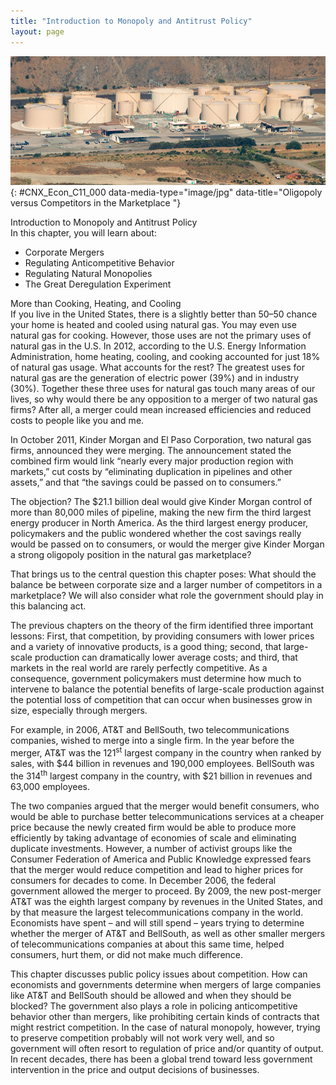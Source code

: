 ```yaml
---
title: "Introduction to Monopoly and Antitrust Policy"
layout: page
---
```



<?cnx.eoc class="summary" title="Chapter Review"?>

<?cnx.eoc class="self-check-questions" title="Self-Check Questions"?>

<?cnx.eoc class="review-questions" title="Review Questions"?>

<?cnx.eoc class="critical-thinking" title="Critical Thinking Questions"?>

<?cnx.eoc class="problems" title="Problems"?>

<?cnx.eoc class="references" title="References"?>

 ![This picture is an arial view of a Kinder Morgan facility.](../resources/CNX_Econ_C11_000.jpg "Large corporations, such as the natural gas producer Kinder Morgan, can bring economies of scale to the marketplace. Will that benefit consumers? Or is more competition better for consumers? (Credit: modification of work by Derrick Coetzee/Flickr Creative Commons)"){: #CNX_Econ_C11_000 data-media-type="image/jpg" data-title="Oligopoly versus Competitors in the Marketplace "}

<div data-type="note" class="economics chapter-objectives" markdown="1">
<div data-type="title">
Introduction to Monopoly and Antitrust Policy
</div>
In this chapter, you will learn about:

* Corporate Mergers
* Regulating Anticompetitive Behavior
* Regulating Natural Monopolies
* The Great Deregulation Experiment

</div>

<div data-type="note" class="economics bringhome" markdown="1">
<div data-type="title">
More than Cooking, Heating, and Cooling
</div>
If you live in the United States, there is a slightly better than 50–50 chance your home is heated and cooled using natural gas. You may even use natural gas for cooking. However, those uses are not the primary uses of natural gas in the U.S. In 2012, according to the U.S. Energy Information Administration, home heating, cooling, and cooking accounted for just 18% of natural gas usage. What accounts for the rest? The greatest uses for natural gas are the generation of electric power (39%) and in industry (30%). Together these three uses for natural gas touch many areas of our lives, so why would there be any opposition to a merger of two natural gas firms? After all, a merger could mean increased efficiencies and reduced costs to people like you and me.

In October 2011, Kinder Morgan and El Paso Corporation, two natural gas firms, announced they were merging. The announcement stated the combined firm would link “nearly every major production region with markets,” cut costs by “eliminating duplication in pipelines and other assets,” and that “the savings could be passed on to consumers.”

The objection? The $21.1 billion deal would give Kinder Morgan control of more than 80,000 miles of pipeline, making the new firm the third largest energy producer in North America. As the third largest energy producer, policymakers and the public wondered whether the cost savings really would be passed on to consumers, or would the merger give Kinder Morgan a strong oligopoly position in the natural gas marketplace?

That brings us to the central question this chapter poses: What should the balance be between corporate size and a larger number of competitors in a marketplace? We will also consider what role the government should play in this balancing act.

</div>

The previous chapters on the theory of the firm identified three important lessons: First, that competition, by providing consumers with lower prices and a variety of innovative products, is a good thing; second, that large-scale production can dramatically lower average costs; and third, that markets in the real world are rarely perfectly competitive. As a consequence, government policymakers must determine how much to intervene to balance the potential benefits of large-scale production against the potential loss of competition that can occur when businesses grow in size, especially through mergers.

For example, in 2006, AT&amp;T and BellSouth, two telecommunications companies, wished to merge into a single firm. In the year before the merger, AT&amp;T was the 121<sup>st</sup> largest company in the country when ranked by sales, with $44 billion in revenues and 190,000 employees. BellSouth was the 314<sup>th</sup> largest company in the country, with $21 billion in revenues and 63,000 employees.

The two companies argued that the merger would benefit consumers, who would be able to purchase better telecommunications services at a cheaper price because the newly created firm would be able to produce more efficiently by taking advantage of economies of scale and eliminating duplicate investments. However, a number of activist groups like the Consumer Federation of America and Public Knowledge expressed fears that the merger would reduce competition and lead to higher prices for consumers for decades to come. In December 2006, the federal government allowed the merger to proceed. By 2009, the new post-merger AT&amp;T was the eighth largest company by revenues in the United States, and by that measure the largest telecommunications company in the world. Economists have spent – and will still spend – years trying to determine whether the merger of AT&amp;T and BellSouth, as well as other smaller mergers of telecommunications companies at about this same time, helped consumers, hurt them, or did not make much difference.

This chapter discusses public policy issues about competition. How can economists and governments determine when mergers of large companies like AT&amp;T and BellSouth should be allowed and when they should be blocked? The government also plays a role in policing anticompetitive behavior other than mergers, like prohibiting certain kinds of contracts that might restrict competition. In the case of natural monopoly, however, trying to preserve competition probably will not work very well, and so government will often resort to regulation of price and/or quantity of output. In recent decades, there has been a global trend toward less government intervention in the price and output decisions of businesses.


